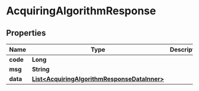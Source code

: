 

# AcquiringAlgorithmResponse


## Properties

| Name | Type | Description | Notes |
|------------ | ------------- | ------------- | -------------|
|**code** | **Long** |  |  [optional] |
|**msg** | **String** |  |  [optional] |
|**data** | [**List&lt;AcquiringAlgorithmResponseDataInner&gt;**](AcquiringAlgorithmResponseDataInner.md) |  |  [optional] |



